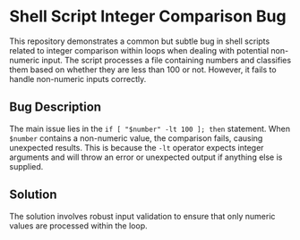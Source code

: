 # Shell Script Integer Comparison Bug

This repository demonstrates a common but subtle bug in shell scripts related to integer comparison within loops when dealing with potential non-numeric input. The script processes a file containing numbers and classifies them based on whether they are less than 100 or not.  However, it fails to handle non-numeric inputs correctly.

## Bug Description
The main issue lies in the `if [ "$number" -lt 100 ]; then` statement. When `$number` contains a non-numeric value, the comparison fails, causing unexpected results. This is because the `-lt` operator expects integer arguments and will throw an error or unexpected output if anything else is supplied.

## Solution
The solution involves robust input validation to ensure that only numeric values are processed within the loop.
